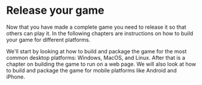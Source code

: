 # Release your game

Now that you have made a complete game you need to release it so that others
can play it. In the following chapters are instructions on how to build your
game for different platforms.

We'll start by looking at how to build and package the game for the most
common desktop platforms: Windows, MacOS, and Linux. After that is a chapter
on building the game to run on a web page. We will also look at how to build
and package the game for mobile platforms like Android and iPhone.
